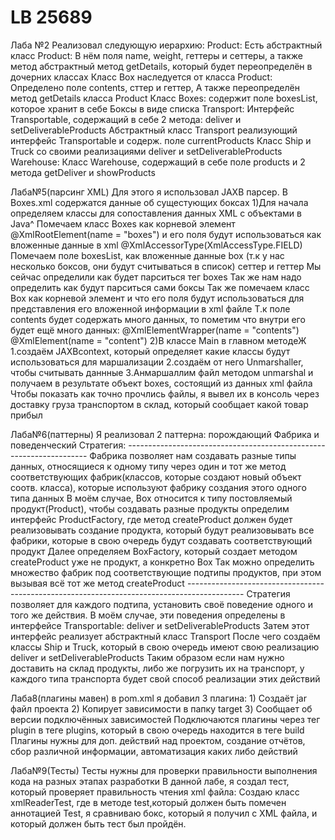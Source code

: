 # LB 25689

Лаба №2
Реализовал следующую иерархию:
  Product:
    Есть абстрактный класс Product:
      В нём поля name, weight, геттеры и сеттеры, 
      а также метод абстрактный метод getDetails, который будет переопределён в дочерних классах
    Класс Box наследуется от класса Product:
      Определено поле contents, сттер и геттер,
      А также переопределён метод getDetails класса Product
    Класс Boxes:
      содержит поле boxesList, которое хранит в себе Боксы в виде списка
  Transport:
    Интерфейс Transportable, содержащий в себе 2 метода: deliver и setDeliverableProducts
    Абстрактный класс Transport реализующий интерфейс Transportable и содерж. поле currentProducts 
    Класс Ship и Truck со своими реализациями deliver и setDeliverableProducts
  Warehouse:
    Класс Warehouse, содержащий в себе поле products и 2 метода getDeliver и showProducts

Лаба№5(парсинг XML)
  Для этого я использовал JAXB парсер.
  В Boxes.xml содержатся данные об сущестующих боксах
    1)Для начала определяем классы для сопоставления данных XML с объектами в Java^
      Помечаем класс Boxes как корневой элемент @XmlRootElement(name = "boxes")
      и его поля будут использоваться как вложенные данные в xml @XmlAccessorType(XmlAccessType.FIELD)
      Помечаем поле boxesList, как вложенные данные box (т.к у нас несколько боксов, они будут считываться в список)
      сеттер и геттер
      Мы сейчас определили как будет парситься тег boxes 
      Так же нам надо определить как будут парситься сами боксы
      Так же помечаем класс Box как корневой элемент и 
      что его поля будут использоваться для представления его вложенной информации в xml файле
      Т.к поле contents будет содержать много данных, то пометим что внутри его будет ещё много данных:
         @XmlElementWrapper(name = "contents")
         @XmlElement(name = "content")
    2)В классе Main в главном методеЖ
        1.создаём JAXBcontext, который определяет какие классы будут использоваться для маршализации
        2.создаём от него Unmarshaller, чтобы считывать даннные
        3.Анмаршаллим файл методом unmarshal и получаем в результате объект boxes, состоящий из данных xml файла
  Чтобы показать как точно прочлись файлы, я вывел их в консоль через доставку груза транспортом в склад,
  который сообщает какой товар прибыл

Лаба№6(паттерны)
  Я реализовал 2 паттерна: порождающий Фабрика и поведенческий Стратегия:
    --------------------------------------------------------------------
    Фабрика позволяет нам создавать разные типы данных, 
    относящиеся к одному типу через один и тот же метод соответствующих фабрик(классов, которые создают новый объект соотв. класса), которые используют фабрику создания этого одного типа данных
    В моём случае, Box относится к типу постовляемый продукт(Product), 
    чтобы создавать разные продукты определим интерфейс ProductFactory,
    где метод createProduct должен будет реализовывать создание продукта, который будут реализовывать все фабрики,
    которые в свою очередь будут создавать соответствующий продукт
    Далее определяем BoxFactory, который создает методом createProduct уже не продукт, а конкретно Box
    Так можно определить множество фабрик под соответствующие подтипы продуктов, при этом вызывая всё тот же метод createProduct
    --------------------------------------------------------------------------------------------
    Стратегия позволяет для каждого подтипа, установить своё поведение одного и того же действия.
    В моём случае, эти поведения определены в интерфейсе Transportable: deliver и setDeliverableProducts
    Затем этот интерфейс реализует абстрактный класс Transport
    После чего создаём классы Ship и Truck, который в свою очередь имеют свою реализацию deliver и setDeliverableProducts
    Таким образом если нам нужно доставить на склад продукты, либо же погрузить их на транспорт, у каждого типа транспорта будет свой способ реализации этих действий

Лаба8(плагины мавен)
  в pom.xml я добавил 3 плагина:
    1) Создаёт jar файл проекта
    2) Копирует зависимости в папку target
    3) Сообщает об версии подключённых зависимостей
    Подключаются плагины через тег plugin в теге plugins, который в свою очередь находится в теге build
    Плагины нужны для доп. действий над проектом, создание отчётов, сбор различной информации, автоматизация каких либо действий

Лаба№9(Тесты)
  Тесты нужны для проверки правильности выполнения кода на разных этапах разработки
  В данной лабе, я создал тест, который проверяет правильность чтения xml файла:
    Создаю класс xmlReaderTest, где в методе test,который должен быть помечен аннотацией Test, я сравниваю бокс, который я получил с XML файла, и который должен быть
    тест был пройдён.
